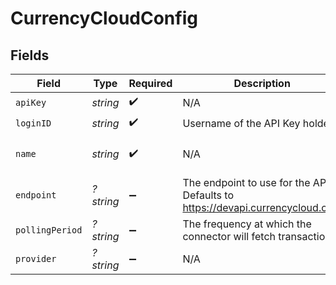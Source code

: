 # CurrencyCloudConfig


## Fields

| Field                                                                         | Type                                                                          | Required                                                                      | Description                                                                   | Example                                                                       |
| ----------------------------------------------------------------------------- | ----------------------------------------------------------------------------- | ----------------------------------------------------------------------------- | ----------------------------------------------------------------------------- | ----------------------------------------------------------------------------- |
| `apiKey`                                                                      | *string*                                                                      | :heavy_check_mark:                                                            | N/A                                                                           | XXX                                                                           |
| `loginID`                                                                     | *string*                                                                      | :heavy_check_mark:                                                            | Username of the API Key holder                                                | XXX                                                                           |
| `name`                                                                        | *string*                                                                      | :heavy_check_mark:                                                            | N/A                                                                           | My CurrencyCloud Account                                                      |
| `endpoint`                                                                    | *?string*                                                                     | :heavy_minus_sign:                                                            | The endpoint to use for the API. Defaults to https://devapi.currencycloud.com | XXX                                                                           |
| `pollingPeriod`                                                               | *?string*                                                                     | :heavy_minus_sign:                                                            | The frequency at which the connector will fetch transactions                  | 60s                                                                           |
| `provider`                                                                    | *?string*                                                                     | :heavy_minus_sign:                                                            | N/A                                                                           |                                                                               |
